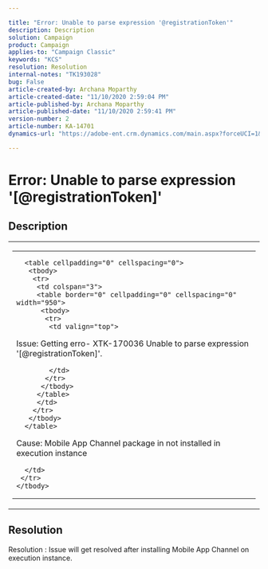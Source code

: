 ```yaml
---

title: "Error: Unable to parse expression '@registrationToken'"  
description: Description  
solution: Campaign  
product: Campaign  
applies-to: "Campaign Classic"  
keywords: "KCS"  
resolution: Resolution  
internal-notes: "TK193028"  
bug: False  
article-created-by: Archana Moparthy  
article-created-date: "11/10/2020 2:59:04 PM"  
article-published-by: Archana Moparthy  
article-published-date: "11/10/2020 2:59:41 PM"  
version-number: 2  
article-number: KA-14701  
dynamics-url: "https://adobe-ent.crm.dynamics.com/main.aspx?forceUCI=1&pagetype=entityrecord&etn=knowledgearticle&id=6c454640-6523-eb11-a813-00224809820c"

---
```


# Error:  Unable to parse expression '[@registrationToken]'

## Description


<table cellpadding="0" cellspacing="0">
 <tbody>
  <tr>
   <td colspan="3">
   <table border="0" cellpadding="0" cellspacing="0" width="950">
    <tbody>
     <tr>
      <td valign="top">
      
      <table cellpadding="0" cellspacing="0">
       <tbody>
        <tr>
         <td colspan="3">
         <table border="0" cellpadding="0" cellspacing="0" width="950">
          <tbody>
           <tr>
            <td valign="top">
            

Issue: Getting erro- XTK-170036 Unable to parse expression '[@registrationToken]'.

            </td>
           </tr>
          </tbody>
         </table>
         </td>
        </tr>
       </tbody>
      </table>
      

      

Cause: Mobile App Channel package in not installed in execution instance

      </td>
     </tr>
    </tbody>
   </table>
   </td>
  </tr>
 </tbody>
</table>





## Resolution

Resolution : Issue will get resolved after installing Mobile App Channel on execution instance.
